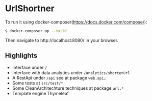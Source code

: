 # UrlShortner 


To run it using docker-composer(https://docs.docker.com/compose/):
```sh
$ docker-composer up --build
```

Then navigate to http://localhost:8080/ in your browser.


## Highlights
- Interface under `/`
- Interface with data analytics under `/analytics/shortenUrl`
- A RestApi under `/api` see at package `web.api;`
- Some tests at `src/test/*`
- Some CleanArchitechture techniques at package `url.*`
- Template engine Thymeleaf
